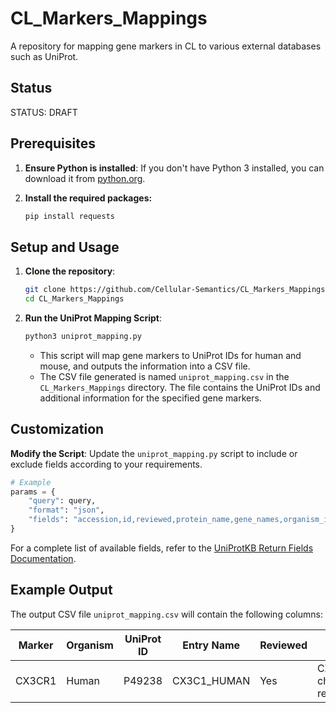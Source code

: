 # CL_Markers_Mappings

A repository for mapping gene markers in CL to various external databases such as UniProt.

## Status
STATUS: DRAFT

## Prerequisites

1. **Ensure Python is installed**:
   If you don't have Python 3 installed, you can download it from [python.org](https://www.python.org/downloads/).
   
2. **Install the required packages:**

    ```sh
    pip install requests
    ```

## Setup and Usage 

1. **Clone the repository**:
   
    ```sh
    git clone https://github.com/Cellular-Semantics/CL_Markers_Mappings
    cd CL_Markers_Mappings
    ```
    

2. **Run the UniProt Mapping Script**:
    ```sh
    python3 uniprot_mapping.py
    ```

    - This script will map gene markers to UniProt IDs for human and mouse, and outputs the information into a CSV file.
    - The CSV file generated is named `uniprot_mapping.csv` in the `CL_Markers_Mappings` directory. The file contains the UniProt IDs and additional information for the specified gene markers.

## Customization

**Modify the Script**: Update the `uniprot_mapping.py` script to include or exclude fields according to your requirements.

```python
# Example
params = {
    "query": query,
    "format": "json",
    "fields": "accession,id,reviewed,protein_name,gene_names,organism_id"  # Customize these fields as needed
}
```

For a complete list of available fields, refer to the [UniProtKB Return Fields Documentation](https://www.uniprot.org/help/return_fields).

## Example Output

The output CSV file `uniprot_mapping.csv` will contain the following columns:

| Marker | Organism | UniProt ID | Entry Name | Reviewed | Protein Names | Genes |
|--------|----------|------------|------------|----------|---------------|-------|
| CX3CR1 | Human    | P49238     | CX3C1_HUMAN| Yes      | CX3C chemokine receptor 1 | CX3CR1 |

